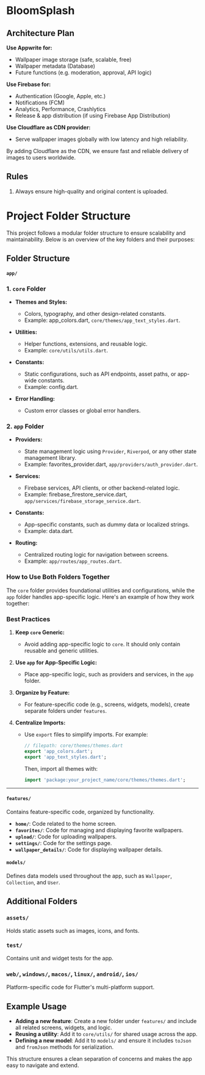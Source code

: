 # BloomSplash

## Architecture Plan

**Use Appwrite for:**
- Wallpaper image storage (safe, scalable, free)
- Wallpaper metadata (Database)
- Future functions (e.g. moderation, approval, API logic)

**Use Firebase for:**
- Authentication (Google, Apple, etc.)
- Notifications (FCM)
- Analytics, Performance, Crashlytics
- Release & app distribution (if using Firebase App Distribution)

**Use Cloudflare as CDN provider:**
- Serve wallpaper images globally with low latency and high reliability.

By adding Cloudflare as the CDN, we ensure fast and reliable delivery of images to users worldwide.

## Rules
1. Always ensure high-quality and original content is uploaded.

# Project Folder Structure

This project follows a modular folder structure to ensure scalability and maintainability. Below is an overview of the key folders and their purposes:

## Folder Structure

#### `app/`

### **1. `core` Folder**
- **Themes and Styles:**
  - Colors, typography, and other design-related constants.
  - Example: app_colors.dart, `core/themes/app_text_styles.dart`.

- **Utilities:**
  - Helper functions, extensions, and reusable logic.
  - Example: `core/utils/utils.dart`.

- **Constants:**
  - Static configurations, such as API endpoints, asset paths, or app-wide constants.
  - Example: config.dart.

- **Error Handling:**
  - Custom error classes or global error handlers.

### **2. `app` Folder**
- **Providers:**
  - State management logic using `Provider`, `Riverpod`, or any other state management library.
  - Example: favorites_provider.dart, `app/providers/auth_provider.dart`.

- **Services:**
  - Firebase services, API clients, or other backend-related logic.
  - Example: firebase_firestore_service.dart, `app/services/firebase_storage_service.dart`.

- **Constants:**
  - App-specific constants, such as dummy data or localized strings.
  - Example: data.dart.

- **Routing:**
  - Centralized routing logic for navigation between screens.
  - Example: `app/routes/app_routes.dart`.


### **How to Use Both Folders Together**
The `core` folder provides foundational utilities and configurations, while the `app` folder handles app-specific logic. Here's an example of how they work together:


### **Best Practices**
1. **Keep `core` Generic:**
   - Avoid adding app-specific logic to `core`. It should only contain reusable and generic utilities.

2. **Use `app` for App-Specific Logic:**
   - Place app-specific logic, such as providers and services, in the `app` folder.

3. **Organize by Feature:**
   - For feature-specific code (e.g., screens, widgets, models), create separate folders under `features`.

4. **Centralize Imports:**
   - Use `export` files to simplify imports. For example:
     ```dart
     // filepath: core/themes/themes.dart
     export 'app_colors.dart';
     export 'app_text_styles.dart';
     ```

     Then, import all themes with:
     ```dart
     import 'package:your_project_name/core/themes/themes.dart';
     ```

---

#### `features/`
Contains feature-specific code, organized by functionality.
- **`home/`**: Code related to the home screen.
- **`favorites/`**: Code for managing and displaying favorite wallpapers.
- **`upload/`**: Code for uploading wallpapers.
- **`settings/`**: Code for the settings page.
- **`wallpaper_details/`**: Code for displaying wallpaper details.

#### `models/`
Defines data models used throughout the app, such as `Wallpaper`, `Collection`, and `User`.

## Additional Folders
### `assets/`
Holds static assets such as images, icons, and fonts.

### `test/`
Contains unit and widget tests for the app.

### `web/`, `windows/`, `macos/`, `linux/`, `android/`, `ios/`
Platform-specific code for Flutter's multi-platform support.

## Example Usage

- **Adding a new feature**: Create a new folder under `features/` and include all related screens, widgets, and logic.
- **Reusing a utility**: Add it to `core/utils/` for shared usage across the app.
- **Defining a new model**: Add it to `models/` and ensure it includes `toJson` and `fromJson` methods for serialization.

This structure ensures a clean separation of concerns and makes the app easy to navigate and extend.
